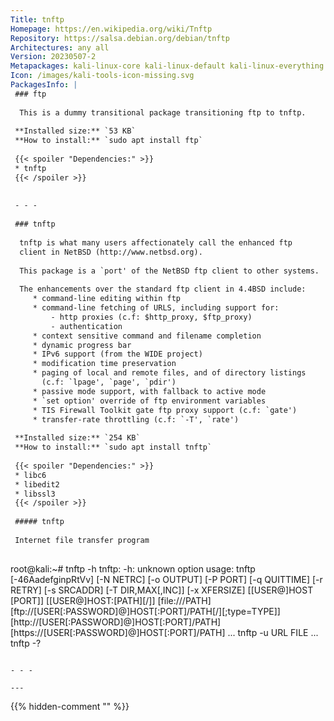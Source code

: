 ```yaml
---
Title: tnftp
Homepage: https://en.wikipedia.org/wiki/Tnftp
Repository: https://salsa.debian.org/debian/tnftp
Architectures: any all
Version: 20230507-2
Metapackages: kali-linux-core kali-linux-default kali-linux-everything kali-linux-headless kali-linux-large kali-linux-nethunter kali-linux-wsl 
Icon: /images/kali-tools-icon-missing.svg
PackagesInfo: |
 ### ftp
 
  This is a dummy transitional package transitioning ftp to tnftp.
 
 **Installed size:** `53 KB`  
 **How to install:** `sudo apt install ftp`  
 
 {{< spoiler "Dependencies:" >}}
 * tnftp
 {{< /spoiler >}}
 
 
 - - -
 
 ### tnftp
 
  tnftp is what many users affectionately call the enhanced ftp
  client in NetBSD (http://www.netbsd.org).
   
  This package is a `port' of the NetBSD ftp client to other systems.
   
  The enhancements over the standard ftp client in 4.4BSD include:
     * command-line editing within ftp
     * command-line fetching of URLS, including support for:
         - http proxies (c.f: $http_proxy, $ftp_proxy)
         - authentication
     * context sensitive command and filename completion
     * dynamic progress bar
     * IPv6 support (from the WIDE project)
     * modification time preservation
     * paging of local and remote files, and of directory listings
       (c.f: `lpage', `page', `pdir')
     * passive mode support, with fallback to active mode
     * `set option' override of ftp environment variables
     * TIS Firewall Toolkit gate ftp proxy support (c.f: `gate')
     * transfer-rate throttling (c.f: `-T', `rate')
 
 **Installed size:** `254 KB`  
 **How to install:** `sudo apt install tnftp`  
 
 {{< spoiler "Dependencies:" >}}
 * libc6 
 * libedit2 
 * libssl3 
 {{< /spoiler >}}
 
 ##### tnftp
 
 Internet file transfer program
 
 ```
 root@kali:~# tnftp -h
 tnftp: -h: unknown option
 usage: tnftp [-46AadefginpRtVv] [-N NETRC] [-o OUTPUT] [-P PORT] [-q QUITTIME]
            [-r RETRY] [-s SRCADDR] [-T DIR,MAX[,INC]] [-x XFERSIZE]
            [[USER@]HOST [PORT]]
            [[USER@]HOST:[PATH][/]]
            [file:///PATH]
            [ftp://[USER[:PASSWORD]@]HOST[:PORT]/PATH[/][;type=TYPE]]
            [http://[USER[:PASSWORD]@]HOST[:PORT]/PATH]
            [https://[USER[:PASSWORD]@]HOST[:PORT]/PATH]
            ...
        tnftp -u URL FILE ...
        tnftp -?
 ```
 
 - - -
 
---
```

{{% hidden-comment "<!--Do not edit anything above this line-->" %}}
